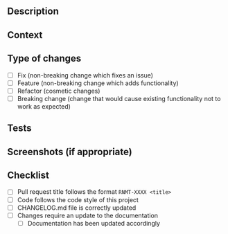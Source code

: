 ## Description
<!--- Describe your changes in detail -->

## Context
<!--- Why is this change required? What problem does it solve? -->
<!--- Place the link to the issue here -->

## Type of changes
<!--- What types of changes does your code introduce? Put an `x` in all the boxes that apply -->
- [ ] Fix (non-breaking change which fixes an issue)
- [ ] Feature (non-breaking change which adds functionality)
- [ ] Refactor (cosmetic changes)
- [ ] Breaking change (change that would cause existing functionality not to work as expected)

## Tests
<!--- Describe how you tested your changes in detail -->
<!--- Include details of your test environment if relevant -->

## Screenshots (if appropriate)

## Checklist
<!--- Go over all the following items and put an `x` in all the boxes that apply -->
- [ ] Pull request title follows the format `RNMT-XXXX <title>`
- [ ] Code follows the code style of this project
- [ ] CHANGELOG.md file is correctly updated
- [ ] Changes require an update to the documentation
	- [ ] Documentation has been updated accordingly
